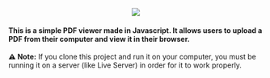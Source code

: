 <p align="center">
  <img src="https://capsule-render.vercel.app/api?text=PDF%20Viewer&animation=fadeIn&type=waving&color=gradient&height=150"/>
</p>

#### This is a simple PDF viewer made in Javascript. It allows users to upload a PDF from their computer and view it in their browser.

**⚠️ Note:** If you clone this project and run it on your computer, you must be running it on a server (like Live Server) in order for it to work properly.
